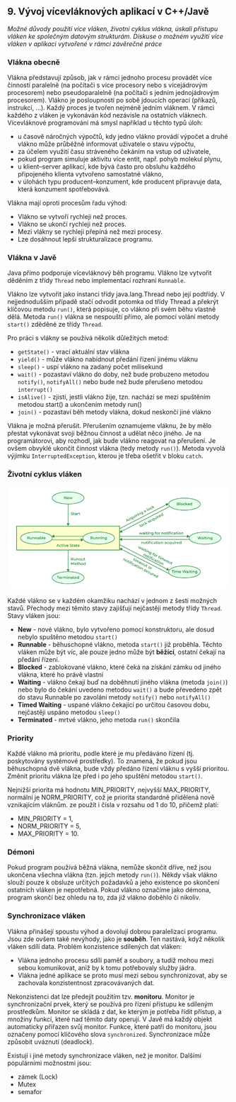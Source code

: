 ## 9. Vývoj vícevláknových aplikací v C++/Javě

_Možné důvody použití více vláken, životní cyklus vlákna, úskalí přístupu vláken ke společným datovým strukturám.
Diskuse o možném využití více vláken v aplikaci vytvořené v rámci závěrečné práce_

### Vlákna obecně

Vlákna představují způsob, jak v rámci jednoho procesu provádět více činností paralelně (na počítači s více procesory
nebo s vícejádrovým procesorem) nebo pseudoparalelně (na počítači s jedním jednojádrovým procesorem).
Vlákno je posloupností po sobě jdoucích operací (příkazů, instrukcí, ...).
Každý proces je tvořen nejméně jedním vláknem.
V rámci každého z vláken je vykonáván kód nezávisle na ostatních vláknech.
Vícevláknové programování má smysl například u těchto typů úloh:

- u časově náročných výpočtů, kdy jedno vlákno provádí výpočet a druhé vlákno může průběžně informovat uživatele o stavu
  výpočtu,
- za účelem využití času stráveného čekáním na vstup od uživatele,
- pokud program simuluje aktivitu více entit, např. pohyb molekul plynu,
- u klient–server aplikací, kde bývá často pro obsluhu každého připojeného klienta vytvořeno samostatné vlákno,
- v úlohách typu producent–konzument, kde producent připravuje data, která konzument spotřebovává.

Vlákna mají oproti procesům řadu výhod:

- Vlákno se vytvoří rychleji než proces.
- Vlákno se ukončí rychleji než proces.
- Mezi vlákny se rychleji přepíná než mezi procesy.
- Lze dosáhnout lepší strukturalizace programu.

### Vlákna v Javě

Java přímo podporuje vícevláknový běh programu.
Vlákno lze vytvořit děděním z třídy `Thread` nebo implementací rozhraní `Runnable`.

Vlákno lze vytvořit jako instanci třídy java.lang.Thread nebo její podtřídy.
V nejjednodušším případě stačí odvodit potomka od třídy Thread a překrýt klíčovou metodu `run()`, která popisuje, co
vlákno při svém běhu vlastně dělá.
Metoda `run()` vlákna se nespouští přímo, ale pomocí volání metody `start()` zděděné ze třídy `Thread`.

Pro práci s vlákny se používá několik důležitých metod:
- `getState()` - vrací aktuální stav vlákna
- `yield()` - může vlákno nabídnout předání řízení jinému vláknu
- `sleep()` - uspí vlákno na zadaný počet milisekund
- `wait()` - pozastaví vlákno do doby, než bude probuzeno metodou `notify()`, `notifyAll()` nebo bude než bude přerušeno metodou `interrupt()`
- `isAlive()` - zjistí, jestli vlákno žije, tzn. nachází se mezi spuštěním metodou start() a ukončením metody run()
- `join()` - pozastaví běh metody vlákna, dokud neskončí jiné vlákno

Vlákna je možná přerušit.
Přerušením oznamujeme vláknu, že by mělo přestat vykonávat svoji běžnou činnost a udělat něco jiného.
Je na programátorovi, aby rozhodl, jak bude vlákno reagovat na přerušení.
Je ovšem obvyklé ukončit činnost vlákna (tedy metody `run()`).
Metoda vyvolá výjimku `InterruptedException`, kterou je třeba ošetřit v bloku `catch`.

### Životní cyklus vláken

![Životní cyklus vláken](img/threading.png)

Každé vlákno se v každém okamžiku nachází v jednom z šesti možných stavů.
Přechody mezi těmito stavy zajišťují nejčastěji metody třídy `Thread`.
Stavy vláken jsou:

- **New** - nové vlákno, bylo vytvořeno pomocí konstruktoru, ale dosud nebylo spuštěno metodou `start()`
- **Runnable** - běhuschopné vlákno, metoda `start()` již proběhla. Těchto vláken může být víc, ale pouze jedno může být
  **běžící**, ostatní čekají na předání řízení.
- **Blocked** - zablokované vlákno, které čeká na získání zámku od jiného vlákna, které ho právě vlastní
- **Waiting** - vlákno čekají buď na doběhnutí jiného vlákna (metoda `join()`) nebo bylo do čekání uvedeno
  metodou `wait()` a bude převedeno zpět do stavu Runnable po zavolání metody `notify()` nebo `notifyAll()`
- **Timed Waiting** - uspané vlákno čekající po určitou časovou dobu, nejčastěji uspáno metodou `sleep()`
- **Terminated** - mrtvé vlákno, jeho metoda `run()` skončila

### Priority
Každé vlákno má prioritu, podle které je mu předáváno řízení (tj. poskytovány systémové prostředky).
To znamená, že pokud jsou běhuschopná dvě vlákna, bude vždy předáno řízení vláknu s vyšší prioritou.
Změnit prioritu vlákna lze před i po jeho spuštění metodou `start()`. 

Nejnižší priorita má hodnotu MIN_PRIORITY, nejvyšší MAX_PRIORITY, normální je NORM_PRIORITY, což je priorita standardně přidělená nově vznikajícím vláknům.
ze použít i čísla v rozsahu od 1 do 10, přičemž platí: 
- MIN_PRIORITY = 1,
- NORM_PRIORITY = 5,
- MAX_PRIORITY = 10.

### Démoni
Pokud program používá běžná vlákna, nemůže skončit dříve, než jsou ukončena všechna vlákna (tzn. jejich metody `run()`).
Někdy však vlákno slouží pouze k obsluze určitých požadavků a jeho existence po skončení ostatních vláken je nepotřebná.
Pokud vlákno označíme jako démona, program skončí bez ohledu na to, zda již vlákno doběhlo či nikoliv. 

### Synchronizace vláken
Vlákna přinášejí spoustu výhod a dovolují dobrou paralelizaci programu.
Jsou zde ovšem také nevýhody, jako je **souběh**.
Ten nastává, když několik vláken sdílí data.
Problém konzistence sdílených dat vláken:
- Vlákna jednoho procesu sdílí paměť a soubory, a tudíž mohou mezi sebou komunikovat, aniž by k tomu potřebovaly služby jádra. 
- Vlákna jedné aplikace se proto musí mezi sebou synchronizovat, aby se zachovala konzistentnost zpracovávaných dat. 

Nekonzistenci dat lze předejít použitím tzv. **monitoru**.
Monitor je synchronizační prvek, který se používá pro řízení přístupu ke sdíleným prostředkům.
Monitor se skládá z dat, ke kterým je potřeba řídit přístup, a množiny funkcí, které nad těmito daty operují.
V Javě má každý objekt automaticky přiřazen svůj monitor.
Funkce, které patří do monitoru, jsou označeny pomocí klíčového slova `synchronized`.
Synchronizace může způsobit uváznutí (deadlock).

Existují i jiné metody synchronizace vláken, než je monitor.
Dalšími populárními možnostmi jsou:
- zámek (Lock)
- Mutex
- semafor
